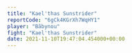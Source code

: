 ```yaml
---
title: "Kael'thas Sunstrider"
reportCode: "6gCk4KGrXh7WqHY1"
player: "Bãbynou"
fight: "Kael'thas Sunstrider"
date: 2021-11-10T19:47:04.454000+00:00
---
```

